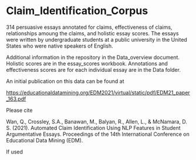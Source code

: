 # Claim_Identification_Corpus
314 persuasive essays annotated for claims, effectiveness of claims, relationships amoung the claims, and holistic essay scores. The essays were written by undergraduate students at a public university in the United States who were native speakers of English. 

Additional information in the repository in the Data_overview document. Holistic scores are in the essay_scores workbook. Annotations and effectiveness scores are for each individual essay are in the Data folder.

An initial publication on this data can be found at

https://educationaldatamining.org/EDM2021/virtual/static/pdf/EDM21_paper_163.pdf

Please cite

Wan, Q., Crossley, S.A., Banawan, M., Balyan, R., Allen, L., & McNamara, D. S. (2021). Automated Claim Identification Using NLP Features in Student Argumentative Essays. Proceedings of the 14th International Conference on Educational Data Mining (EDM).

If used
